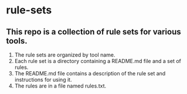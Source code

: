 # rule-sets
## This repo is a collection of rule sets for various tools.
1. The rule sets are organized by tool name.
2. Each rule set is a directory containing a README.md file and a set of rules.
3. The README.md file contains a description of the rule set and instructions for using it.
4. The rules are in a file named rules.txt.